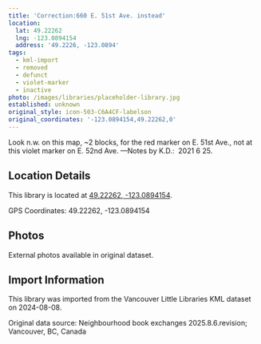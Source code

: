 ```yaml
---
title: 'Correction:660 E. 51st Ave. instead'
location:
  lat: 49.22262
  lng: -123.0894154
  address: '49.2226, -123.0894'
tags:
  - kml-import
  - removed
  - defunct
  - violet-marker
  - inactive
photo: /images/libraries/placeholder-library.jpg
established: unknown
original_style: icon-503-C6A4CF-labelson
original_coordinates: '-123.0894154,49.22262,0'
---
```

Look n.w. on this map, ~2 blocks, 
for the red marker on E. 51st Ave., 
not at this violet marker on E. 52nd Ave.
—Notes by K.D.:  2021 6 25.

## Location Details

This library is located at [49.22262, -123.0894154](https://www.google.com/maps?q=49.22262,-123.0894154).

GPS Coordinates: 49.22262, -123.0894154

## Photos

External photos available in original dataset.

## Import Information

This library was imported from the Vancouver Little Libraries KML dataset on 2024-08-08.

Original data source: Neighbourhood book exchanges 2025.8.6.revision; Vancouver, BC, Canada
